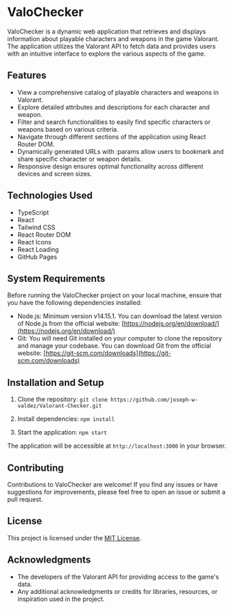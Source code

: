 # ValoChecker

ValoChecker is a dynamic web application that retrieves and displays information about playable characters and weapons in the game Valorant. The application utilizes the Valorant API to fetch data and provides users with an intuitive interface to explore the various aspects of the game.

## Features

- View a comprehensive catalog of playable characters and weapons in Valorant.
- Explore detailed attributes and descriptions for each character and weapon.
- Filter and search functionalities to easily find specific characters or weapons based on various criteria.
- Navigate through different sections of the application using React Router DOM.
- Dynamically generated URLs with :params allow users to bookmark and share specific character or weapon details.
- Responsive design ensures optimal functionality across different devices and screen sizes.

## Technologies Used

- TypeScript
- React
- Tailwind CSS
- React Router DOM
- React Icons
- React Loading
- GitHub Pages

## System Requirements

Before running the ValoChecker project on your local machine, ensure that you have the following dependencies installed:

- Node.js: Minimum version v14.15.1. You can download the latest version of Node.js from the official website: [https://nodejs.org/en/download/](https://nodejs.org/en/download/)
- Git: You will need Git installed on your computer to clone the repository and manage your codebase. You can download Git from the official website: [https://git-scm.com/downloads](https://git-scm.com/downloads)


## Installation and Setup

1. Clone the repository:
`git clone https://github.com/joseph-w-valdez/Valorant-Checker.git`

2. Install dependencies:
`npm install`


3. Start the application:
`npm start`


The application will be accessible at `http://localhost:3000` in your browser.

## Contributing

Contributions to ValoChecker are welcome! If you find any issues or have suggestions for improvements, please feel free to open an issue or submit a pull request.

## License

This project is licensed under the [MIT License](LICENSE).

## Acknowledgments

- The developers of the Valorant API for providing access to the game's data.
- Any additional acknowledgments or credits for libraries, resources, or inspiration used in the project.
